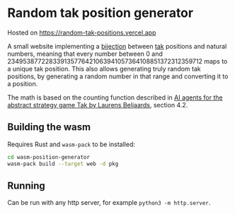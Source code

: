 # Random tak position generator

Hosted on https://random-tak-positions.vercel.app

A small website implementing a [bijection](https://en.wikipedia.org/wiki/Bijection) between [tak](https://en.wikipedia.org/wiki/Tak_(game)) positions and natural numbers, meaning that every number between 0 and 234953877228339135776421063941057364108851372312359712 maps to a unique tak position. This also allows generating truly random tak positions, by generating a random number in that range and converting it to a position.

The math is based on the counting function described in [AI agents for the abstract strategy game Tak by Laurens Beljaards](https://theses.liacs.nl/pdf/LaurensBeljaards2017Tak.pdf), section 4.2. 

## Building the wasm

Requires Rust and `wasm-pack` to be installed:

```bash
cd wasm-position-generator
wasm-pack build --target web -d pkg
```

## Running

Can be run with any http server, for example `python3 -m http.server`.